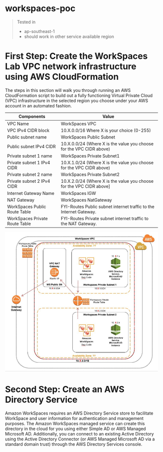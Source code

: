# workspaces-poc

> Tested in
> * ap-southeast-1
> * should work in other service available region

# First Step: Create the WorkSpaces Lab VPC network infrastructure using AWS CloudFormation 
The steps in this section will walk you through running an AWS CloudFormation script to build out a fully functioning Virtual Private Cloud (VPC) infrastructure in the selected region you choose under your AWS account in an automated fashion.

| Components | Value |
| ------------- | ------------- |
| VPC Name  | WorkSpaces VPC  |
| VPC IPv4 CIDR block   | 10.X.0.0/16   Where X is your choice (0-255)  |
| Public subnet name  | WorkSpaces Public Subnet  |
| Public subnet IPv4 CIDR  | 10.X.0.0/24  (Where X is the value you choose for the VPC CIDR above)  |
| Private subnet 1 name | WorkSpaces Private Subnet1 |
| Private subnet 1 IPv4 CIDR | 10.X.1.0/24   (Where X is the value you choose for the VPC CIDR above) |
| Private subnet 2 name | WorkSpaces Private Subnet2 |
| Private subnet 2 IPv4 CIDR | 10.X.2.0/24   (Where X is the value you choose for the VPC CIDR above] |
| Internet Gateway Name |	WorkSpaces IGW  |
| NAT Gateway |	WorkSpaces NatGateway  |
| WorkSpaces Public Route Table |	FYI-Routes Public subnet internet traffic to the Internet Gateway. |
| WorkSpaces Private Route Table |	FYI-Routes Private subnet internet traffic to the NAT Gateway.  |


![workspaces-poc](images/network_diagram.jpg)


# Second Step: Create an AWS Directory Service
Amazon WorkSpaces requires an AWS Directory Service store to facilitate WorkSpace and user information for authentication and management purposes. The Amazon WorkSpaces managed service can create this directory in the cloud for you using either Simple AD  or AWS Managed Microsoft AD. Additionally, you can connect to an existing Active Directory using the Active Directory Connector (or AWS Managed Microsoft AD via a standard domain trust) through the AWS Directory Services console. 
